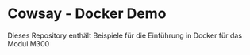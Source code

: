 # Cowsay - Docker Demo

Dieses Repository enthält Beispiele für die Einführung in Docker für das Modul M300
